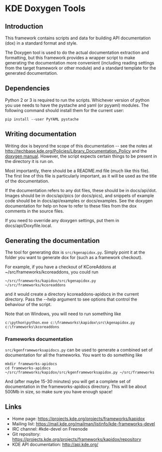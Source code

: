 # KDE Doxygen Tools

## Introduction

This framework contains scripts and data for building API documentation (dox) in
a standard format and style.

The Doxygen tool is used to do the actual documentation extraction and
formatting, but this framework provides a wrapper script to make generating the
documentation more convenient (including reading settings from the target
framework or other module) and a standard template for the generated
documentation.


## Dependencies

Python 2 or 3 is required to run the scripts.  Whichever version of python you
use needs to have the pystache and yaml (or pyyaml) modules.  The following
command should install them for the current user:

    pip install --user PyYAML pystache


## Writing documentation

Writing dox is beyond the scope of this documentation -- see the notes at
<http://techbase.kde.org/Policies/Library_Documentation_Policy> and the [doxygen
manual](http://www.stack.nl/~dimitri/doxygen/manual/).
However, the script expects certain things to be present in the directory it is
run on.

Most importantly, there should be a README.md file (much like this file).  The
first line of this file is particularly important, as it will be used as the
title of the documentation.

If the documentation refers to any dot files, these should be in docs/api/dot.
Images should be in docs/api/pics (or docs/pics), and snippets of example code
should be in docs/api/examples or docs/examples.  See the doxygen documentation
for help on how to refer to these files from the dox comments in the source
files.

If you need to override any doxygen settings, put them in
docs/api/Doxyfile.local.


## Generating the documentation

The tool for generating dox is `src/kgenapidox.py`.  Simply point it at the
folder you want to generate dox for (such as a framework checkout).

For example, if you have a checkout of KCoreAddons at
~/src/frameworks/kcoreaddons, you could run

    ~/src/frameworks/kapidox/src/kgenapidox.py ~/src/frameworks/kcoreaddons

and it would create a directory kcoreaddons-apidocs in the current directory.
Pass the --help argument to see options that control the behaviour of the
script.

Note that on Windows, you will need to run something like

    c:\python\python.exe c:\frameworks\kapidox\src\kgenapidox.py c:\frameworks\kcoreaddons


### Frameworks documentation

`src/kgenframeworksapidocs.py` can be used to generate a combined set of
documentation for all the frameworks.  You want to do something like

    mkdir frameworks-apidocs
    cd frameworks-apidocs
    ~/src/frameworks/kapidox/src/kgenframeworksapidox.py ~/src/frameworks

And (after maybe 15-30 minutes) you will get a complete set of documentation in
the frameworks-apidocs directory.  This will be about 500Mb in size, so make
sure you have enough space!


## Links

- Home page: <https://projects.kde.org/projects/frameworks/kapidox>
- Mailing list: <https://mail.kde.org/mailman/listinfo/kde-frameworks-devel>
- IRC channel: #kde-devel on Freenode
- Git repository: <https://projects.kde.org/projects/frameworks/kapidox/repository>
- KDE API documentation: <http://api.kde.org/>
